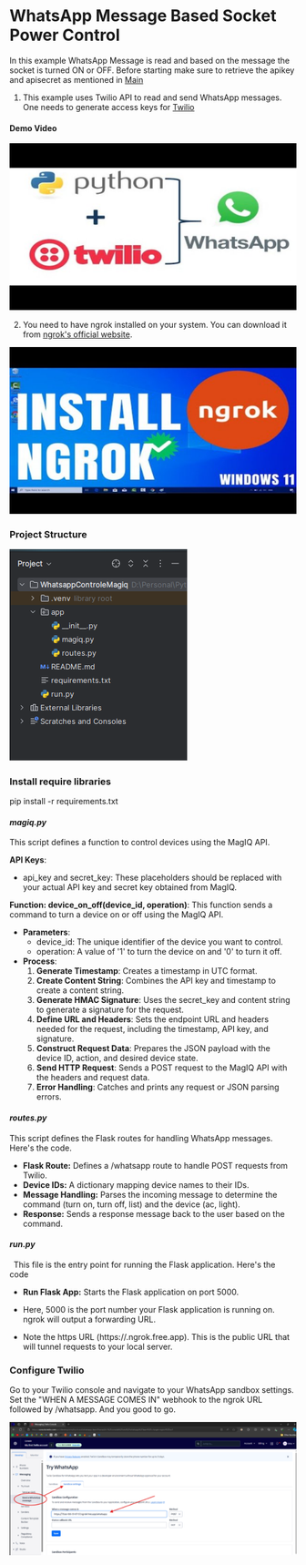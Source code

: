 ﻿# WhatsApp Message Based Socket Power Control

In this example WhatsApp Message is read and based on the message the socket is turned ON or OFF. Before starting make sure to retrieve the apikey and apisecret as mentioned in [Main](/)

1. This example uses Twilio API to read and send WhatsApp messages. One needs to generate access keys for [Twilio](https://www.twilio.com/en-us/messaging/channels/whatsapp)

#### Demo Video
![](docimgs/8d44ce03-ac0f-43a3-8232-1282c199241d.001.jpeg)

2. You need to have ngrok installed on your system. You can download it from [ngrok's official website](https://ngrok.com/). 

![](docimgs/8d44ce03-ac0f-43a3-8232-1282c199241d.002.jpeg)

### Project Structure
![](docimgs/8d44ce03-ac0f-43a3-8232-1282c199241d.003.png)

### **Install require libraries**
pip install -r requirements.txt

#### ***magiq.py***
This script defines a function to control devices using the MagIQ API.

**API Keys**:

- api\_key and secret\_key: These placeholders should be replaced with your actual API key and secret key obtained from MagIQ.

**Function: device\_on\_off(device\_id, operation)**: This function sends a command to turn a device on or off using the MagIQ API.

- **Parameters**:
  - device\_id: The unique identifier of the device you want to control.
  - operation: A value of '1' to turn the device on and '0' to turn it off.
- **Process**:
  1. **Generate Timestamp**: Creates a timestamp in UTC format.
  2. **Create Content String**: Combines the API key and timestamp to create a content string.
  3. **Generate HMAC Signature**: Uses the secret\_key and content string to generate a signature for the request.
  4. **Define URL and Headers**: Sets the endpoint URL and headers needed for the request, including the timestamp, API key, and signature.
  5. **Construct Request Data**: Prepares the JSON payload with the device ID, action, and desired device state.
  6. **Send HTTP Request**: Sends a POST request to the MagIQ API with the headers and request data.
  7. **Error Handling**: Catches and prints any request or JSON parsing errors.
#### ***routes.py***
This script defines the Flask routes for handling WhatsApp messages. Here's the code.

- **Flask Route:** Defines a /whatsapp route to handle POST requests from Twilio.
- **Device IDs:** A dictionary mapping device names to their IDs.
- **Message Handling:** Parses the incoming message to determine the command (turn on, turn off, list) and the device (ac, light).
- **Response:** Sends a response message back to the user based on the command.

#### ***run.py***
` `This file is the entry point for running the Flask application. Here's the code

- **Run Flask App:** Starts the Flask application on port 5000.
- Here, 5000 is the port number your Flask application is running on. ngrok will output a forwarding URL.

- Note the https URL (https://<random-string>.ngrok.free.app). This is the public URL that will tunnel requests to your local server.


### **Configure Twilio**
Go to your Twilio console and navigate to your WhatsApp sandbox settings. Set the "WHEN A MESSAGE COMES IN" webhook to the ngrok URL followed by /whatsapp. And you good to go.

![](docimgs/8d44ce03-ac0f-43a3-8232-1282c199241d.004.png)



